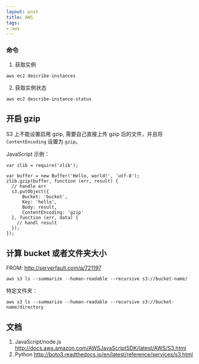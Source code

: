 ```yaml
---
layout: post
title: AWS
tags:
- aws
---
```


### 命令

1. 获取实例

```
aws ec2 describe-instances
```

2. 获取实例状态

```
aws ec2 describe-instance-status
```

## 开启 gzip

S3 上不能设置启用 gzip, 需要自己直接上传 gzip 后的文件，并且将 `ContentEncoding` 设置为 `gzip`。

JavaScript 示例：

```
var zlib = require('zlib');

var buffer = new Buffer('Hello, world!', 'utf-8');
zlib.gzip(buffer, function (err, result) {
  // handle err
  s3.putObject({
      Bucket: 'bucket',
      Key: 'hello',
      Body: result,
      ContentEncoding: 'gzip'
  }, function (err, data) {
    // handl result
  });
});
```

## 计算 bucket 或者文件夹大小

FROM: <http://serverfault.com/a/721197>

```
aws s3 ls --summarize --human-readable --recursive s3://bucket-name/
```

特定文件夹：

```
aws s3 ls --summarize --human-readable --recursive s3://bucket-name/directory
```


## 文档

1. JavaScript/node.js http://docs.aws.amazon.com/AWSJavaScriptSDK/latest/AWS/S3.html
2. Python http://boto3.readthedocs.io/en/latest/reference/services/s3.html

